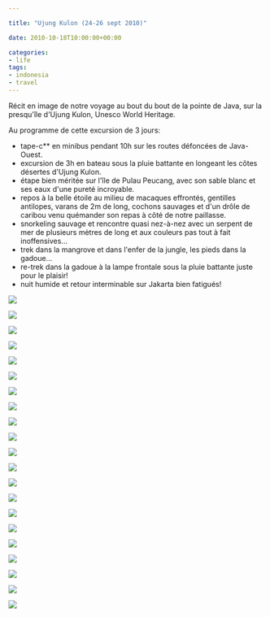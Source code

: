 ```yaml
---

title: "Ujung Kulon (24-26 sept 2010)"

date: 2010-10-18T10:00:00+00:00

categories: 
- life
tags:
- indonesia
- travel 
---
```


Récit en image de notre voyage au bout du bout de la pointe de Java, sur la presqu'île d'Ujung Kulon, Unesco World Heritage.

Au programme de cette excursion de 3 jours:
-   tape-c\*\* en minibus pendant 10h sur les routes défoncées de Java-Ouest.
-  excursion de 3h en bateau sous la pluie battante en longeant les côtes désertes d'Ujung Kulon.
-   étape bien méritée sur l'île de Pulau Peucang, avec son sable blanc et ses eaux d'une pureté incroyable.
-   repos à la belle étoile au milieu de macaques effrontés, gentilles antilopes, varans de 2m de long, cochons sauvages et d'un drôle de caribou venu quémander son repas à côté de notre paillasse.
-   snorkeling sauvage et rencontre quasi nez-à-nez avec un serpent de mer de plusieurs mètres de long et aux couleurs pas tout à fait inoffensives...
-   trek dans la mangrove et dans l'enfer de la jungle, les pieds dans la gadoue...
-   re-trek dans la gadoue à la lampe frontale sous la pluie battante juste pour le plaisir!
-   nuit humide et retour interminable sur Jakarta bien fatigués!

![](assets/media/20100924-011.jpg)

![](assets/media/20100924-018.jpg)

![](assets/media/20100924-025.jpg)

![](assets/media/20100924-034.jpg)

![](assets/media/20100924-039.jpg)

![](assets/media/20100924-055.jpg)

![](assets/media/20100924-056.jpg)

![](assets/media/20100925-062.jpg)

![](assets/media/20100925-065.jpg)

![](assets/media/20100925-070.jpg)

![](assets/media/20100925-087.jpg)

![](assets/media/20100925-089.jpg)

![](assets/media/20100925-098.jpg)

![](assets/media/20100925-106.jpg)

![](assets/media/20100925-117.jpg)

![](assets/media/20100925-123.jpg)

![](assets/media/20100925-131.jpg)

![](assets/media/20100925-138.jpg)

![](assets/media/20100925-144.jpg)

![](assets/media/20100926-148.jpg)

![](assets/media/20100926-164.jpg)